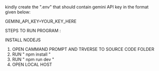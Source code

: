 kindly create the ".env" that should contain gemini API key in the format given below:

GEMINI_API_KEY=YOUR_KEY_HERE

STEPS TO RUN PROGRAM :

INSTALL NODEJS
1. OPEN CAMMAND PROMPT AND TRVERSE TO SOURCE CODE FOLDER
2. RUN " npm install "
3. RUN " npm run dev "
4. OPEN LOCAL HOST
